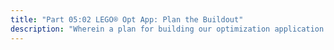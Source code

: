```yaml
---
title: "Part 05:02 LEGO® Opt App: Plan the Buildout"
description: "Wherein a plan for building our optimization application is sketched out, starting with a bare-bones optimization model, then adding a data connection and simple text-based UI. Later we swap out the AMPL scripting language for Python and the text-based UI for Streamlit, and then containerize the app."
---
```

